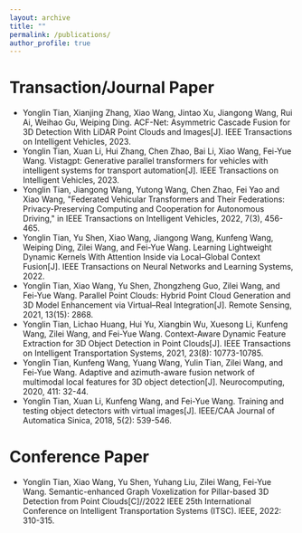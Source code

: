 ```yaml
---
layout: archive
title: ""
permalink: /publications/
author_profile: true
---
```


Transaction/Journal Paper
======
* Yonglin Tian, Xianjing Zhang, Xiao Wang, Jintao Xu, Jiangong Wang, Rui Ai, Weihao Gu, Weiping Ding. ACF-Net: Asymmetric Cascade Fusion for 3D Detection With LiDAR Point Clouds and Images[J]. IEEE Transactions on Intelligent Vehicles, 2023.
* Yonglin Tian, Xuan Li, Hui Zhang, Chen Zhao, Bai Li, Xiao Wang, Fei-Yue Wang. Vistagpt: Generative parallel transformers for vehicles with intelligent systems for transport automation[J]. IEEE Transactions on Intelligent Vehicles, 2023.
* Yonglin Tian, Jiangong Wang, Yutong Wang, Chen Zhao, Fei Yao and Xiao Wang, "Federated Vehicular Transformers and Their Federations: Privacy-Preserving Computing and Cooperation for Autonomous Driving," in IEEE Transactions on Intelligent Vehicles, 2022, 7(3), 456-465.
* Yonglin Tian, Yu Shen, Xiao Wang, Jiangong Wang, Kunfeng Wang, Weiping Ding, Zilei Wang, and Fei-Yue Wang. Learning Lightweight Dynamic Kernels With Attention Inside via Local–Global Context Fusion[J]. IEEE Transactions on Neural Networks and Learning Systems, 2022.
* Yonglin Tian, Xiao Wang, Yu Shen, Zhongzheng Guo, Zilei Wang, and Fei-Yue Wang. Parallel Point Clouds: Hybrid Point Cloud Generation and 3D Model Enhancement via Virtual–Real Integration[J]. Remote Sensing, 2021, 13(15): 2868.
* Yonglin Tian, Lichao Huang, Hui Yu, Xiangbin Wu, Xuesong Li, Kunfeng Wang, Zilei Wang, and Fei-Yue Wang. Context-Aware Dynamic Feature Extraction for 3D Object Detection in Point Clouds[J].  IEEE Transactions on Intelligent Transportation Systems, 2021, 23(8): 10773-10785.
* Yonglin Tian, Kunfeng Wang, Yuang Wang, Yulin Tian, Zilei Wang, and Fei-Yue Wang. Adaptive and azimuth-aware fusion network of multimodal local features for 3D object detection[J]. Neurocomputing, 2020, 411: 32-44.
* Yonglin Tian, Xuan Li, Kunfeng Wang, and Fei-Yue Wang. Training and testing object detectors with virtual images[J]. IEEE/CAA Journal of Automatica Sinica, 2018, 5(2): 539-546.


Conference Paper
======
* Yonglin Tian, Xiao Wang, Yu Shen, Yuhang Liu, Zilei Wang, Fei-Yue Wang. Semantic-enhanced Graph Voxelization for Pillar-based 3D Detection from Point Clouds[C]//2022 IEEE 25th International Conference on Intelligent Transportation Systems (ITSC). IEEE, 2022: 310-315.





<!-- {% if author.googlescholar %}
  You can also find my articles on <u><a href="{{author.googlescholar}}">my Google Scholar profile</a>.</u>
{% endif %}

{% include base_path %}

{% for post in site.publications reversed %}
  {% include archive-single.html %}
{% endfor %} -->
